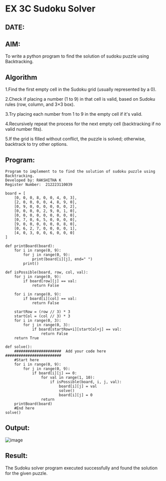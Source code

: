 # EX 3C Sudoku Solver
## DATE:
## AIM:
To write a python program to find the solution of sudoku puzzle using Backtracking.


## Algorithm
1.Find the first empty cell in the Sudoku grid (usually represented by a 0).

2.Check if placing a number (1 to 9) in that cell is valid, based on Sudoku rules (row, column, and 3×3 box).

3.Try placing each number from 1 to 9 in the empty cell if it's valid.

4.Recursively repeat the process for the next empty cell (backtracking if no valid number fits).

5.If the grid is filled without conflict, the puzzle is solved; otherwise, backtrack to try other options.

## Program:
~~~
Program to implement to to find the solution of sudoku puzzle using Backtracking.
Developed by: RAKSHITHA K
Register Number:  212223110039

board = [
    [0, 0, 0, 8, 0, 0, 4, 0, 3],
    [2, 0, 0, 0, 0, 4, 8, 9, 0],
    [0, 9, 0, 0, 0, 0, 0, 0, 2],
    [0, 0, 0, 0, 2, 9, 0, 1, 0],
    [0, 0, 0, 0, 0, 0, 0, 0, 0],
    [0, 7, 0, 6, 5, 0, 0, 0, 0],
    [9, 0, 0, 0, 0, 0, 0, 8, 0],
    [0, 6, 2, 7, 0, 0, 0, 0, 1],
    [4, 0, 3, 0, 0, 6, 0, 0, 0]
]

def printBoard(board):
    for i in range(0, 9):
        for j in range(0, 9):
            print(board[i][j], end=" ")
        print()

def isPossible(board, row, col, val):
    for j in range(0, 9):
        if board[row][j] == val:
            return False

    for i in range(0, 9):
        if board[i][col] == val:
            return False

    startRow = (row // 3) * 3
    startCol = (col // 3) * 3
    for i in range(0, 3):
        for j in range(0, 3):
            if board[startRow+i][startCol+j] == val:
                return False
    return True

def solve():
    #####################  Add your code here #########################
    #Start here
    for i in range(0, 9):
        for j in range(0, 9):
            if board[i][j] == 0:
                for val in range(1, 10):
                    if isPossible(board, i, j, val):
                        board[i][j] = val
                        solve()
                        board[i][j] = 0
                return
    printBoard(board)
    #End here
solve()
~~~

## Output:
![image](https://github.com/user-attachments/assets/50cf83cb-e1aa-4429-b1db-18780f983dec)

## Result:
The Sudoku solver program executed successfully and found the solution for the given puzzle.
